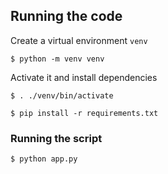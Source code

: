 
## Running the code

Create a virtual environment `venv`

	$ python -m venv venv

Activate it and install dependencies

    $ . ./venv/bin/activate

    $ pip install -r requirements.txt

### Running the script
    $ python app.py
